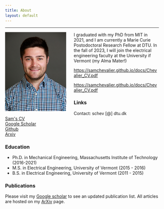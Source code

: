 ```yaml
---
title: About
layout: default
---
```

---

<img src="/photos/headshot_IEEE.jpg" width="200" align="left" style="margin: 0px 25px 0px 0px">

I graduated with my PhD from MIT in 2021, and I am currently a Marie Curie Postodoctoral Research Fellow at DTU. In the fall of 2023, I will join the electrical engineering faculty at the University if Vermont (my Alma Mater!)

https://samchevalier.github.io/docs/Chevalier_CV.pdf

https://samchevalier.github.io/docs/Chevalier_CV.pdf

### **Links**
Contact: schev [@] dtu.dk <br/>
[Sam's CV](https://samchevalier.github.io/docs/Chevalier_CV.pdf)<br/>
[Google Scholar](https://scholar.google.com/citations?user=DIPw37cAAAAJ)<br/>
[Github](https://github.com/samchevalier)<br/>
[Arxiv](http://arxiv.org/a/chevalier_s_1)<br/>

### **Education**
- Ph.D. in Mechanical Engineering, Massachusetts Institute of Technology (2016-2021)
- M.S. in Electrical Engineering, University of Vermont (2015 - 2016)
- B.S. in Electrical Engineering, University of Vermont (2011 - 2015)

### **Publications**
Please visit my [Google scholar](https://scholar.google.com/citations?user=DIPw37cAAAAJ) to see an updated publication list. All articles are hosted on my [ArXiv](http://arxiv.org/a/chevalier_s_1) page.


